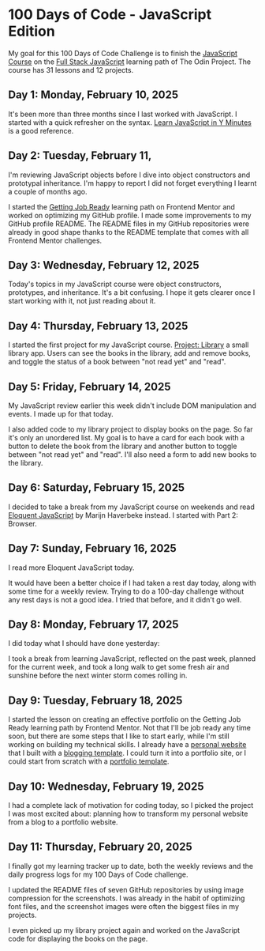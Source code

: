 # 100 Days of Code - JavaScript Edition

My goal for this 100 Days of Code Challenge is to finish the [JavaScript Course](https://www.findingsteadyground.com/) on the [Full Stack JavaScript](https://www.theodinproject.com/paths/full-stack-javascript) learning path of The Odin Project. The course has 31 lessons and 12 projects.

## Day 1: Monday, February 10, 2025

It's been more than three months since I last worked with JavaScript. I started with a quick refresher on the syntax. [Learn JavaScript in Y Minutes](https://learnxinyminutes.com/javascript/) is a good reference.

## Day 2: Tuesday, February 11,

I'm reviewing JavaScript objects before I dive into object constructors and prototypal inheritance. I'm happy to report I did not forget everything I learnt a couple of months ago.

I started the [Getting Job Ready](https://www.frontendmentor.io/learning-paths/getting-job-ready-D1Oy0wCxWj) learning path on Frontend Mentor and worked on optimizing my GitHub profile. I made some improvements to my GitHub profile README. The README files in my GitHub repositories were already in good shape thanks to the README template that comes with all Frontend Mentor challenges.

## Day 3: Wednesday, February 12, 2025

Today's topics in my JavaScript course were object constructors, prototypes, and inheritance. It's a bit confusing. I hope it gets clearer once I start working with it, not just reading about it.

## Day 4: Thursday, February 13, 2025

I started the first project for my JavaScript course. [Project: Library](https://github.com/SabineEmden/odin-library) a small library app. Users can see the books in the library, add and remove books, and toggle the status of a book between "not read yet" and "read".

## Day 5: Friday, February 14, 2025

My JavaScript review earlier this week didn't include DOM manipulation and events. I made up for that today.

I also added code to my library project to display books on the page. So far it's only an unordered list. My goal is to have a card for each book with a button to delete the book from the library and another button to toggle between "not read yet" and "read". I'll also need a form to add new books to the library.

## Day 6: Saturday, February 15, 2025

I decided to take a break from my JavaScript course on weekends and read [Eloquent JavaScript](https://eloquentjavascript.net) by Marijn Haverbeke instead. I started with Part 2: Browser.

## Day 7: Sunday, February 16, 2025

I read more Eloquent JavaScript today.

It would have been a better choice if I had taken a rest day today, along with some time for a weekly review. Trying to do a 100-day challenge without any rest days is not a good idea. I tried that before, and it didn't go well.

## Day 8: Monday, February 17, 2025

I did today what I should have done yesterday:

I took a break from learning JavaScript, reflected on the past week, planned for the current week, and took a long walk to get some fresh air and sunshine before the next winter storm comes rolling in.

## Day 9: Tuesday, February 18, 2025

I started the lesson on creating an effective portfolio on the Getting Job Ready learning path by Frontend Mentor. Not that I'll be job ready any time soon, but there are some steps that I like to start early, while I'm still working on building my technical skills. I already have a [personal website](https://www.sabineemden.com/) that I built with a [blogging template](https://github.com/withastro/astro/tree/latest/examples/blog). I could turn it into a portfolio site, or I could start from scratch with a [portfolio template](https://github.com/withastro/astro/tree/latest/examples/portfolio).

## Day 10: Wednesday, February 19, 2025

I had a complete lack of motivation for coding today, so I picked the project I was most excited about: planning how to transform my personal website from a blog to a portfolio website.

## Day 11: Thursday, February 20, 2025

I finally got my learning tracker up to date, both the weekly reviews and the daily progress logs for my 100 Days of Code challenge.

I updated the README files of seven GitHub repositories by using image compression for the screenshots. I was already in the habit of optimizing font files, and the screenshot images were often the biggest files in my projects.

I even picked up my library project again and worked on the JavaScript code for displaying the books on the page.
